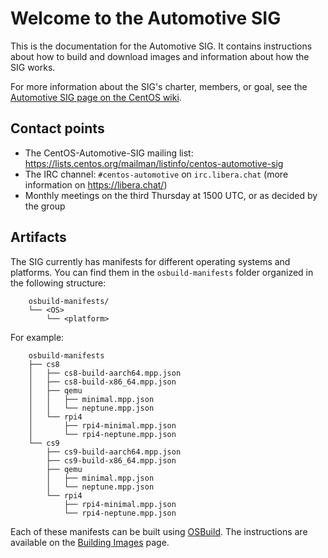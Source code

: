 # Welcome to the Automotive SIG

This is the documentation for the Automotive SIG. It contains instructions
about how to build and download images and information about how
the SIG works.

For more information about the SIG's charter, members, or goal, see the
[Automotive SIG page on the CentOS wiki](https://wiki.centos.org/SpecialInterestGroup/Automotive).


## Contact points

* The CentOS-Automotive-SIG mailing list:
  <https://lists.centos.org/mailman/listinfo/centos-automotive-sig>
* The IRC channel: `#centos-automotive` on `irc.libera.chat` (more information
  on <https://libera.chat/>)
* Monthly meetings on the third Thursday at 1500 UTC, or as decided by the group


## Artifacts

The SIG currently has manifests for different operating systems and platforms.
You can find them in the `osbuild-manifests` folder organized in the following
structure:
```
    osbuild-manifests/
    └── <OS>
        └── <platform>
```

For example:
```
    osbuild-manifests
    ├── cs8
    │   ├── cs8-build-aarch64.mpp.json
    │   ├── cs8-build-x86_64.mpp.json
    │   ├── qemu
    │   │   ├── minimal.mpp.json
    │   │   └── neptune.mpp.json
    │   └── rpi4
    │       ├── rpi4-minimal.mpp.json
    │       └── rpi4-neptune.mpp.json
    └── cs9
        ├── cs9-build-aarch64.mpp.json
        ├── cs9-build-x86_64.mpp.json
        ├── qemu
        │   ├── minimal.mpp.json
        │   └── neptune.mpp.json
        └── rpi4
            ├── rpi4-minimal.mpp.json
            └── rpi4-neptune.mpp.json
```

Each of these manifests can be built using [OSBuild](https://www.osbuild.org/).
The instructions are available on the [Building Images](https://sigs.centos.org/automotive/building/) page.
